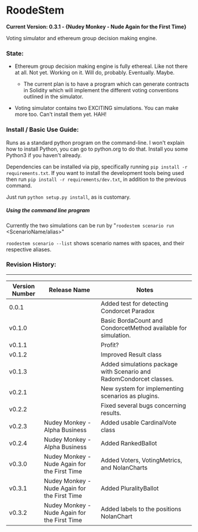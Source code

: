 # RoodeStem
**Current Version: 0.3.1 - {Nudey Monkey - Nude Again for the First Time}**

Voting simulator and ethereum group decision making engine.

### State:

* Ethereum group decision making engine is fully ethereal. Like not there at all. Not yet. Working on it. Will do, probably. Eventually. Maybe.
    * The current plan is to have a program which can generate contracts in Solidity which will implement the different voting conventions outlined in the simulator. 

* Voting simulator contains two EXCITING simulations. You can make more too. Can't install them yet. HAH!

### Install / Basic Use Guide:

Runs as a standard python program on the command-line. I won't explain how to install Python, you can go to python.org to do that. Install you some Python3 if you haven't already.

Dependencies can be installed via pip, specifically running `pip install -r requirements.txt`. If you want to install the development tools being used then run `pip install -r requirements/dev.txt`, in addition to the previous command.

Just run `python setup.py install`, as is customary.

##### Using the command line program

Currently the two simulations can be run by "`roodestem scenario run` \<ScenarioName/alias\>"

`roodestem scenario --list` shows scenario names with spaces, and their respective aliases. 



### Revision History: 
______________________________________
| Version Number | Release Name | Notes                                                        |
-----------------|--------------|--------------------------------------------------------------|
| 0.0.1            |              | Added test for detecting Condorcet Paradox |
| v0.1.0           |              | Basic BordaCount and CondorcetMethod available for simulation. |
| v0.1.1           |              | Profit?
| v0.1.2           |              | Improved Result class
| v0.1.3           |              | Added simulations package with Scenario and RadomCondorcet classes.
| v0.2.1           |              | New system for implementing scenarios as plugins.
| v0.2.2           |              | Fixed several bugs concerning results.
| v0.2.3           | Nudey Monkey - Alpha Business                | Added usable CardinalVote class |
| v0.2.4           | Nudey Monkey - Alpha Business  | Added RankedBallot              |
| v0.3.0           | Nudey Monkey - Nude Again for the First Time | Added Voters, VotingMetrics, and NolanCharts              |
| v0.3.1           | Nudey Monkey - Nude Again for the First Time | Added PluralityBallot              | 
| v0.3.2           | Nudey Monkey - Nude Again for the First Time | Added labels to the positions NolanChart |          

